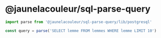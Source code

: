 # @jaunelacouleur/sql-parse-query

```ts
import parse from '@jaunelacouleur/sql-parse-query/lib/postgresql'

const query = parse('SELECT lemme FROM lemmes WHERE lemme LIMIT 10')

```
